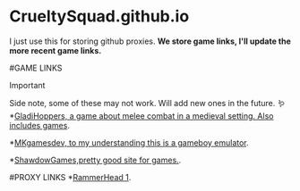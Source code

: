 # CrueltySquad.github.io
I just use this for storing github proxies.
**We store game links, I'll update the more recent game links.**


#GAME LINKS
> [!IMPORTANT]
> Side note, some of these may not work. Will add new ones in the future. 🪱
*[GladiHoppers, a game about melee combat in a medieval setting. Also includes games](https://gladihoppers.github.io/).

*[MKgamesdev, to my understanding this is a gameboy emulator](https://mkgamesdev.github.io/MKGBA2.0/).

*[ShawdowGames,pretty good site for games.](https://shadowgmes.github.io/).

#PROXY LINKS
*[RammerHead 1](https://britannica.cf/).




